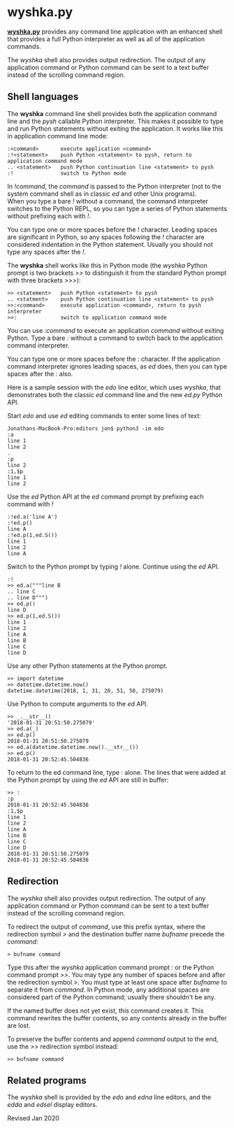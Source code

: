
wyshka.py
=========

**[wyshka.py](wyshka.py)** provides any command line application with an 
enhanced shell that provides a full Python interpreter as well as all of the
application commands.

The *wyshka* shell also provides output redirection.  The output of any
application command or Python command can be sent to a text buffer instead of
the scrolling command region.

## Shell languages ##

The **wyshka** command line shell provides both the application command line
and the *pysh* callable Python interpreter.  This makes it possible to
type and run Python statements without exiting the application.
It works like this in application command line mode:

    :<command>       execute application <command>
    :!<statement>    push Python <statement> to pysh, return to application command mode
    .. <statement>   push Python continuation line <statement> to pysh
    :!               switch to Python mode

In *!command*, the *command* is passed to the Python
interpreter (not to the system command shell as in classic *ed* and
other Unix programs).  
When you type a bare *!* without a command, the command interpreter switches
to the Python REPL, so you can type a series of Python statements without
prefixing each with *!*.

You can type one or more spaces before the *!* character.  Leading
spaces are significant in Python, so any spaces following the *!*
character are considered indentation in the Python statement. 
Usually you should not type any spaces after the *!*.

The **wyshka** shell works like this in Python mode
(the *wyshka* Python prompt is two brackets *>>* to distinguish
it from the standard Python prompt with three brackets *>>>*):

    >> <statement>   push Python <statement> to pysh
    .. <statment>    push Python continuation line <statement> to pysh
    >>:<command>     execute application <command>, return to pysh interpreter
    >>:              switch to application command mode

You can use *:command* to execute an application *command* without exiting
Python.  Type a bare *:*  without a command to switch back to the application
command interpreter.

You can type one or more spaces before the *:* character.  If the application
command interpreter ignores leading spaces, as *ed* does, then you can type
spaces after the *:* also.

Here is a sample session with the *edo* line editor,
which uses *wyshka*, that demonstrates both
the classic *ed* command line and the new *ed.py* Python API.

Start *edo* and use *ed* editing commands to enter some lines of text:

    Jonathans-MacBook-Pro:editors jon$ python3 -im edo
    :a
    line 1
    line 2
    .
    :p
    line 2
    :1,$p
    line 1
    line 2

Use the *ed* Python API at the *ed* command prompt by prefixing each command with *!*

    :!ed.a('line A')
    :!ed.p()
    line A
    :!ed.p(1,ed.S())
    line 1
    line 2
    line A

Switch to the Python prompt by typing *!* alone.  Continue using the *ed* API.

    :!
    >> ed.a("""line B
    .. line C
    .. line D""")
    >> ed.p()
    line D
    >> ed.p(1,ed.S())
    line 1
    line 2
    line A
    line B
    line C
    line D

Use any other Python statements at the Python prompt.

    >> import datetime
    >> datetime.datetime.now()
    datetime.datetime(2018, 1, 31, 20, 51, 50, 275079)

Use Python to compute arguments to the *ed* API.

    >> _.__str__()
    '2018-01-31 20:51:50.275079'
    >> ed.a(_)
    >> ed.p()
    2018-01-31 20:51:50.275079
    >> ed.a(datetime.datetime.now().__str__())
    >> ed.p()
    2018-01-31 20:52:45.504836

To return to the ed command line, type : alone.  The lines that were
added at the Python prompt by using the *ed* API are still in buffer:

    >> :
    :p
    2018-01-31 20:52:45.504836
    :1,$p
    line 1
    line 2
    line A
    line B
    line C
    line D
    2018-01-31 20:51:50.275079
    2018-01-31 20:52:45.504836

## Redirection ##

The *wyshka* shell also provides output redirection.  The output of any
application command or Python command can be sent to a text buffer instead of
the scrolling command region.

To redirect the output of *command*, use this prefix syntax, where the 
redirection symbol *>* and the  destination buffer name *bufname* precede 
the *command*:

    > bufname command

Type this after the *wyshka* application command prompt *:*
or the Python command prompt *>>*.  You may type any number of spaces 
before and after the redirection symbol *>*.  You must type at least
one space after *bufname* to separate it from *command*.  In Python mode,
any additional spaces are considered part of the Python command; usually there
shouldn't be any.

If the named buffer does not yet exist, this command creates it.  This
command rewrites the buffer contents, so any contents already in the buffer
are lost.  

To preserve the buffer contents and append *command* output
to the end, use the *>>* redirection symbol instead:
 
    >> bufname command

## Related programs ##

The *wyshka* shell is provided by the *edo* and *edna* line editors,
and the *edda* and *edsel* display editors.

Revised Jan 2020

